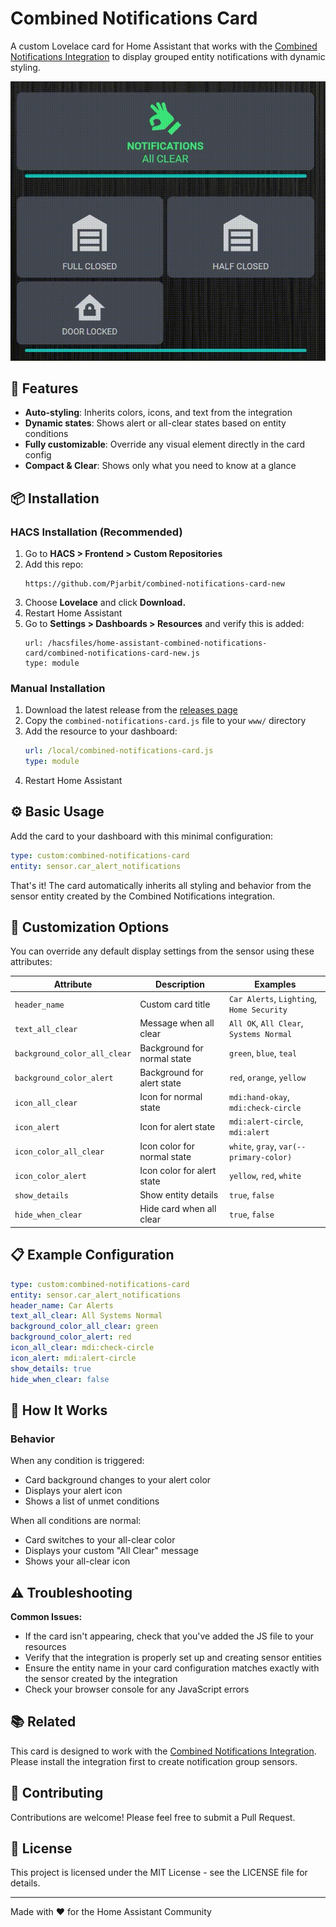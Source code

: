 # Combined Notifications Card

A custom Lovelace card for Home Assistant that works with the [Combined Notifications Integration](https://github.com/Pjarbit/home-assistant-combined-notifications) to display grouped entity notifications with dynamic styling.

![Combined Notifications Card Demo](media/demo.gif)

## 🚀 Features

- **Auto-styling**: Inherits colors, icons, and text from the integration
- **Dynamic states**: Shows alert or all-clear states based on entity conditions
- **Fully customizable**: Override any visual element directly in the card config
- **Compact & Clear**: Shows only what you need to know at a glance

## 📦 Installation

### HACS Installation (Recommended)

1. Go to **HACS > Frontend > Custom Repositories**
2. Add this repo:
   ```
   https://github.com/Pjarbit/combined-notifications-card-new
   ```
3. Choose **Lovelace** and click **Download.**
4. Restart Home Assistant
5. Go to **Settings > Dashboards > Resources** and verify this is added:
   ```
   url: /hacsfiles/home-assistant-combined-notifications-card/combined-notifications-card-new.js
   type: module
   ```

### Manual Installation

1. Download the latest release from the [releases page](https://github.com/Pjarbit/combined-notifications-card-new/releases)
2. Copy the `combined-notifications-card.js` file to your `www/` directory
3. Add the resource to your dashboard:
   ```yaml
   url: /local/combined-notifications-card.js
   type: module
   ```
4. Restart Home Assistant

## ⚙️ Basic Usage

Add the card to your dashboard with this minimal configuration:

```yaml
type: custom:combined-notifications-card
entity: sensor.car_alert_notifications
```

That's it! The card automatically inherits all styling and behavior from the sensor entity created by the Combined Notifications integration.

## 🎨 Customization Options

You can override any default display settings from the sensor using these attributes:

| Attribute | Description | Examples |
|-----------|-------------|----------|
| `header_name` | Custom card title | `Car Alerts`, `Lighting`, `Home Security` |
| `text_all_clear` | Message when all clear | `All OK`, `All Clear`, `Systems Normal` |
| `background_color_all_clear` | Background for normal state | `green`, `blue`, `teal` |
| `background_color_alert` | Background for alert state | `red`, `orange`, `yellow` |
| `icon_all_clear` | Icon for normal state | `mdi:hand-okay`, `mdi:check-circle` |
| `icon_alert` | Icon for alert state | `mdi:alert-circle`, `mdi:alert` |
| `icon_color_all_clear` | Icon color for normal state | `white`, `gray`, `var(--primary-color)` |
| `icon_color_alert` | Icon color for alert state | `yellow`, `red`, `white` |
| `show_details` | Show entity details | `true`, `false` |
| `hide_when_clear` | Hide card when all clear | `true`, `false` |

## 📋 Example Configuration

```yaml
type: custom:combined-notifications-card
entity: sensor.car_alert_notifications
header_name: Car Alerts
text_all_clear: All Systems Normal
background_color_all_clear: green
background_color_alert: red
icon_all_clear: mdi:check-circle
icon_alert: mdi:alert-circle
show_details: true
hide_when_clear: false
```

## 🧠 How It Works

### Behavior
When any condition is triggered:
- Card background changes to your alert color
- Displays your alert icon
- Shows a list of unmet conditions

When all conditions are normal:
- Card switches to your all-clear color
- Displays your custom "All Clear" message
- Shows your all-clear icon

## ⚠️ Troubleshooting

**Common Issues:**
- If the card isn't appearing, check that you've added the JS file to your resources
- Verify that the integration is properly set up and creating sensor entities
- Ensure the entity name in your card configuration matches exactly with the sensor created by the integration
- Check your browser console for any JavaScript errors

## 📚 Related

This card is designed to work with the [Combined Notifications Integration](https://github.com/Pjarbit/home-assistant-combined-notifications). Please install the integration first to create notification group sensors.

## 🤝 Contributing

Contributions are welcome! Please feel free to submit a Pull Request.

## 📜 License

This project is licensed under the MIT License - see the LICENSE file for details.

---

Made with ❤️ for the Home Assistant Community
